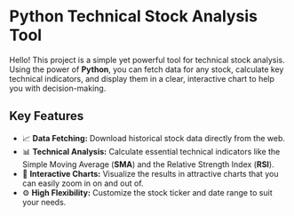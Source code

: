 
# Python Technical Stock Analysis Tool
Hello! This project is a simple yet powerful tool for technical stock analysis. Using the power of **Python**, you can fetch data for any stock, calculate key technical indicators, and display them in a clear, interactive chart to help you with decision-making.


## Key Features

* 📈 **Data Fetching:** Download historical stock data directly from the web.
* 📊 **Technical Analysis:** Calculate essential technical indicators like the Simple Moving Average (**SMA**) and the Relative Strength Index (**RSI**).
* 🎨 **Interactive Charts:** Visualize the results in attractive charts that you can easily zoom in on and out of.
* ⚙️ **High Flexibility:** Customize the stock ticker and date range to suit your needs.
